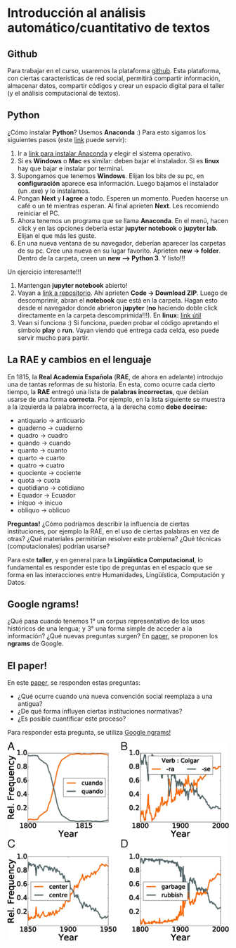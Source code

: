 # Introducción al análisis automático/cuantitativo de textos

## Github

Para trabajar en el curso, usaremos la plataforma [github](https://github.com/). Esta plataforma, con ciertas características de red social, permitirá compartir información,
almacenar datos, compartir códigos y crear un espacio digital para el taller (y el análisis computacional de textos).  

## Python

¿Cómo instalar **Python**? Usemos **Anaconda** :) Para esto sigamos los siguientes pasos (este [link](https://medium.com/saturdays-ai/empezando-a-usar-jupyter-notebook-para-python-parte-1-instalaci%C3%B3n-94e97b4c5f37) puede servir):

1. Ir a [link para instalar Anaconda](https://docs.anaconda.com/anaconda/install/) y elegir el sistema operativo.
2. Si es **Windows** o **Mac** es similar: deben bajar el instalador. Si es **linux** hay que bajar e instalar por terminal.
3. Supongamos que tenemos **Windows**. Elijan los bits de su pc, en **configuración** aparece esa información. Luego bajamos el instalador (un .exe) y lo instalamos.
4. Pongan **Next** y **I agree** a todo. Esperen un momento. Pueden hacerse un café o un té mientras esperan. Al final aprieten **Next**. Les recomiendo reiniciar el PC.
5. Ahora tenemos un programa que se llama **Anaconda**. En el menú, hacen click y en las opciones debería estar **jupyter notebook** o **jupyter lab**. Elijan el que más les guste. 
6. En una nueva ventana de su navegador, deberían aparecer las carpetas de su pc. Cree una nueva en su lugar favorito. Aprieten **new -> folder**. Dentro de la carpeta, creen un **new --> Python 3**. Y listo!!!

Un ejercicio interesante!!!

1. Mantengan **jupyter notebook** abierto!
2. Vayan a [link a repositorio](https://github.com/javiervz/analisis-datos-magister). Ahí aprieten **Code -> Download ZIP**. Luego de descomprimir, abran el **notebook** que está en la carpeta. Hagan esto desde el navegador donde abrieron **jupyter** (**no** haciendo doble click directamente en la carpeta descomprimida!!!). En **linux:** [link útil](https://docs.github.com/en/github/creating-cloning-and-archiving-repositories/cloning-a-repository)
3. Vean si funciona :) Si funciona, pueden probar el código apretando el símbolo **play** o **run**. Vayan viendo qué entrega cada celda, eso puede servir mucho para partir.

## La RAE y cambios en el lenguaje

En 1815, la **Real Academia Española** (**RAE**, de ahora en adelante) introdujo una de tantas reformas de su historia. En esta, como ocurre cada cierto tiempo, la **RAE**
entregó una lista de **palabras incorrectas**, que debían usarse de una forma **correcta**. Por ejemplo, en la lista siguiente se muestra a la izquierda la palabra incorrecta, 
a la derecha como **debe decirse:**

- antiquario &#8594; anticuario 
- quaderno &#8594; cuaderno 
- quadro &#8594; cuadro 
- quando &#8594; cuando 
- quanto &#8594; cuanto 
- quarto &#8594; cuarto 
- quatro &#8594; cuatro 
- quociente &#8594; cociente 
- quota &#8594; cuota 
- quotidiano &#8594; cotidiano 
- Equador &#8594; Ecuador 
- iniquo &#8594; inicuo 
- obliquo &#8594; oblicuo 

**Preguntas!** ¿Cómo podríamos describir la influencia de ciertas instituciones, por ejemplo la RAE, en el uso de ciertas palabras en vez de otras? 
¿Qué materiales permitirían resolver este problema? ¿Qué técnicas (computacionales) podrían usarse?

Para este **taller**, y en general para la **Lingüística Computacional**, lo fundamental es responder este tipo de preguntas en el espacio que se forma en las interacciones entre Humanidades, 
Lingüística, Computación y Datos.

## Google ngrams!

¿Qué pasa cuando tenemos 1° un corpus representativo de los usos históricos de una lengua; y 3° una forma simple de acceder a la información? ¿Qué nuevas preguntas surgen? En [paper](https://github.com/lab-humanidades-digitales-pucp/taller-textos/blob/main/bibliograf%C3%ADa/ngram_paper_2010.pdf),
se proponen los **ngrams** de Google. 


## El paper!

En este [paper](https://www.pnas.org/doi/10.1073/pnas.1721059115), se responden estas preguntas:

- ¿Qué ocurre cuando una nueva convención social reemplaza a una antigua? 
- ¿De qué forma influyen ciertas instituciones normativas? 
- ¿Es posible cuantificar este proceso? 

Para responder esta pregunta, se utiliza [Google ngrams!](https://books.google.com/ngrams/)


![alt text](https://github.com/lab-humanidades-digitales-pucp/taller-textos/blob/main/semana%201/pnas.1721059115fig01.jpeg?raw=true)


